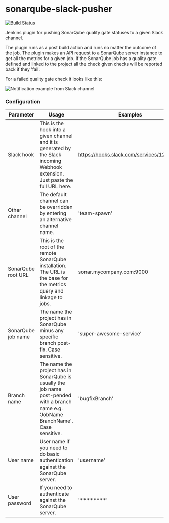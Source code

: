 # sonarqube-slack-pusher

[![Build Status](https://travis-ci.org/andnyb/sonar-slack-pusher.svg)](https://travis-ci.org/andnyb/sonar-slack-pusher)

Jenkins plugin for pushing SonarQube quality gate statuses to a given Slack channel.

The plugin runs as a post build action and runs no matter the outcome of the job. The plugin makes an API request to
a SonarQube server instance to get all the metrics for a given job. If the SonarQube job has a quality gate defined and
linked to the project all the check given checks will be reported back if they 'fail'.

For a failed quality gate check it looks like this:

![Notification example from Slack channel](https://github.com/andnyb/sonar-slack-pusher/blob/master/ssp-notification-example.png?raw=true)

### Configuration

Parameter | Usage | Examples
--------------- | -------------------------- | --------
Slack hook|This is the hook into a given channel and it is generated by the Slack incoming Webhook extension. Just paste the full URL here.|https://hooks.slack.com/services/12/34/56
Other channel|The default channel can be overridden by entering an alternative channel name.|'team-spawn'
SonarQube root URL|This is the root of the remote SonarQube installation. The URL is the base for the metrics query and linkage to jobs.|sonar.mycompany.com:9000
SonarQube job name|The name the project has in SonarQube minus any specific branch post-fix. Case sensitive.|'super-awesome-service'
Branch name|The name the project has in SonarQube is usually the job name post-pended with a branch name e.g. 'JobName BranchName'. Case sensitive.|'bugfixBranch'
User name|User name if you need to do basic authentication against the SonarQube server.|'username'
User password|If you need to authenticate against the SonarQube server.|'********'
